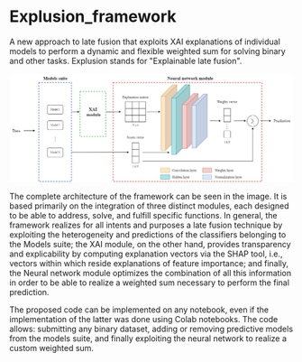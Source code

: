 # Explusion_framework
A new approach to late fusion that exploits XAI explanations of individual models to perform a dynamic and flexible weighted sum for solving binary and other tasks. Explusion stands for "Explainable late fusion".

![Explusion](Explusion_framework.jpg)

The complete architecture of the framework can be seen in the image. It is based primarily on the integration of three distinct modules, each designed to be able to address, solve, and fulfill specific functions.
In general, the framework realizes for all intents and purposes a late fusion technique by exploiting the heterogeneity and predictions of the classifiers belonging to the Models suite; the XAI module, on the other hand, provides transparency and explicability by computing explanation vectors via the SHAP tool, i.e., vectors within which reside explanations of feature importance; and finally, the Neural network module optimizes the combination of all this information in order to be able to realize a weighted sum necessary to perform the final prediction.

The proposed code can be implemented on any notebook, even if the implementation of the latter was done using Colab notebooks.
The code allows: submitting any binary dataset, adding or removing predictive models from the models suite, and finally exploiting the neural network to realize a custom weighted sum.
